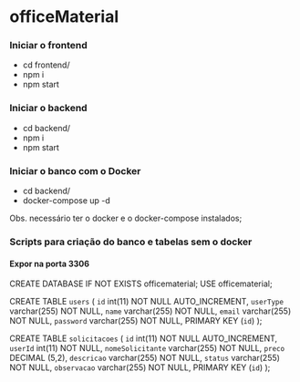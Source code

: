 # officeMaterial

### Iniciar o frontend
* cd frontend/
* npm i
* npm start

### Iniciar o backend
* cd backend/
* npm i
* npm start

### Iniciar o banco com o Docker
* cd backend/
* docker-compose up -d

Obs. necessário ter o docker e o docker-compose instalados;

### Scripts para criação do banco e tabelas sem o docker
#### Expor na porta 3306


CREATE DATABASE IF NOT EXISTS officematerial;
USE officematerial;

CREATE TABLE `users` (
`id` int(11) NOT NULL AUTO_INCREMENT,
`userType` varchar(255) NOT NULL,
`name` varchar(255) NOT NULL,
`email` varchar(255) NOT NULL,
`password` varchar(255) NOT NULL,
PRIMARY KEY (`id`)
);

CREATE TABLE `solicitacoes` (
`id` int(11) NOT NULL AUTO_INCREMENT,
`userId` int(11) NOT NULL,
`nomeSolicitante` varchar(255) NOT NULL,
`preco` DECIMAL (5,2),
`descricao` varchar(255) NOT NULL,
`status` varchar(255) NOT NULL,
`observacao` varchar(255) NOT NULL,
PRIMARY KEY (`id`)
);



